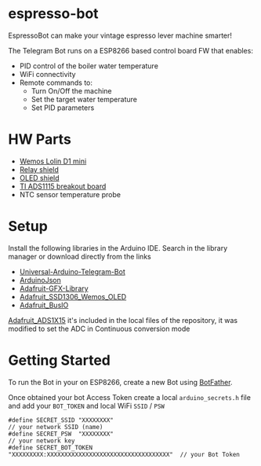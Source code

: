 # espresso-bot

EspressoBot can make your vintage espresso lever machine smarter!

The Telegram Bot runs on a ESP8266 based control board FW that enables:

- PID control of the boiler water temperature
- WiFi connectivity
- Remote commands to:
    - Turn On/Off the machine
    - Set the target water temperature
    - Set PID parameters

# HW Parts

- [Wemos Lolin D1 mini](https://www.wemos.cc/en/latest/d1/d1_mini.html)
- [Relay shield](https://www.wemos.cc/en/latest/d1_mini_shield/relay.html)
- [OLED shield](https://www.wemos.cc/en/latest/d1_mini_shield/oled_0_66.html)
- [TI ADS1115 breakout board](https://www.adafruit.com/product/1085)
- NTC sensor temperature probe

# Setup
Install the following libraries in the Arduino IDE. Search in the library manager or download directly from the links

- [Universal-Arduino-Telegram-Bot](https://github.com/witnessmenow/Universal-Arduino-Telegram-Bot)
- [ArduinoJson](https://github.com/bblanchon/ArduinoJson)
- [Adafruit-GFX-Library](https://github.com/adafruit/Adafruit-GFX-Library)
- [Adafruit_SSD1306_Wemos_OLED](https://github.com/stblassitude/Adafruit_SSD1306_Wemos_OLED)
- [Adafruit_BusIO](https://github.com/adafruit/Adafruit_BusIO)

[Adafruit_ADS1X15](https://github.com/adafruit/Adafruit_ADS1X15) it's included in the local files of the repository, it was modified to set the ADC in Continuous conversion mode

# Getting Started

To run the Bot in your on ESP8266, create a new Bot using [BotFather](https://t.me/botfather).

Once obtained your bot Access Token create a local `arduino_secrets.h` file and add your `BOT_TOKEN` and local WiFi `SSID` / `PSW`

    #define SECRET_SSID "XXXXXXXX"                                            // your network SSID (name)
    #define SECRET_PSW  "XXXXXXXX"                                            // your network key
    #define SECRET_BOT_TOKEN "XXXXXXXXX:XXXXXXXXXXXXXXXXXXXXXXXXXXXXXXXXXXX"  // your Bot Token
